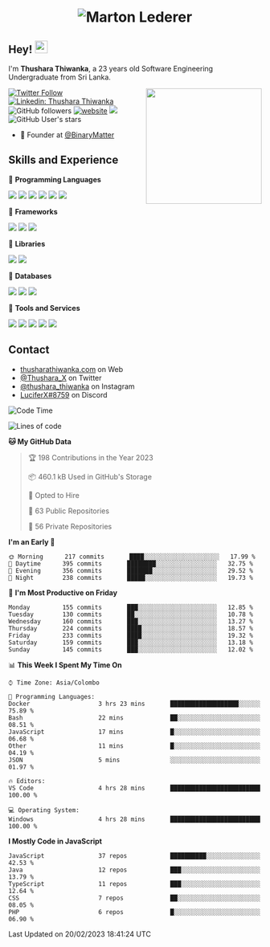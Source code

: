 <h1 align="center">
  <img src="https://raw.githubusercontent.com/ThusharaX/ThusharaX/master/name.svg" alt="Marton Lederer" />
</h1>

## Hey! <img src="https://media.giphy.com/media/hvRJCLFzcasrR4ia7z/giphy.gif" width="25px" height="25px">  
I'm <strong>Thushara Thiwanka</strong>, a 23 years old Software Engineering Undergraduate from Sri Lanka.

<img align='right' src="https://media.giphy.com/media/M9gbBd9nbDrOTu1Mqx/giphy.gif" width="230">

[![Twitter Follow](https://img.shields.io/twitter/follow/Thushara_X?label=Follow)](https://twitter.com/intent/follow?screen_name=Thushara_X)
[![Linkedin: Thushara Thiwanka](https://img.shields.io/badge/-Thushara_Thiwanaka-blue?style=flat-square&logo=Linkedin&logoColor=white&link=https://www.linkedin.com/in/thushara-thiwanka/)](https://www.linkedin.com/in/thushara-thiwanka/)
![GitHub followers](https://img.shields.io/github/followers/ThusharaX?label=Follow&style=social)
[![website](https://img.shields.io/badge/Website-46a2f1.svg?&style=flat-square&logo=Google-Chrome&logoColor=white&link=https://anmolsingh.me/)](https://thusharathiwanka.com/)
![](https://camo.githubusercontent.com/f1c00c1d3c0d9b8f4431c8082be05835cd7795233799bcef63c216d59cf4f6a0/68747470733a2f2f6b6f6d617265762e636f6d2f67687076632f3f757365726e616d653d546875736861726158267374796c653d666c617426636f6c6f723d627269676874677265656e)
![GitHub User's stars](https://img.shields.io/github/stars/ThusharaX?affiliations=OWNER%2CCOLLABORATOR%2CORGANIZATION_MEMBER&style=social)

<!-- - 🧭 Founder at [@Nano-Spark](https://github.com/Nano-Spark) -->
- 🧭 Founder at [@BinaryMatter](https://github.com/BinaryMatter)

<!-- - 👥 Core team member at [@Binary-Matter](https://github.com/Binary-Matter) and [@SLIIT-2020-June](https://github.com/SLIIT-2020-June) -->

## Skills and Experience
🔴 <strong>Programming Languages</strong>

![](https://img.shields.io/badge/Python-3776AB?style=for-the-badge&logo=python&logoColor=white)
![](https://img.shields.io/badge/C-00599C?style=for-the-badge&logo=c&logoColor=white)
![](https://img.shields.io/badge/C%2B%2B-00599C?style=for-the-badge&logo=c%2B%2B&logoColor=white)
![](https://img.shields.io/badge/JavaScript-F7DF1E?style=for-the-badge&logo=javascript&logoColor=black)
![](https://img.shields.io/badge/Java-ED8B00?style=for-the-badge&logo=java&logoColor=white)
![](https://img.shields.io/badge/PHP-777BB4?style=for-the-badge&logo=php&logoColor=white)

🔴 <strong>Frameworks</strong>

![](https://img.shields.io/badge/Django-092E20?style=for-the-badge&logo=django&logoColor=white)
![](https://img.shields.io/badge/Flask-000000?style=for-the-badge&logo=flask&logoColor=white)
![](https://img.shields.io/badge/Bootstrap-563D7C?style=for-the-badge&logo=bootstrap&logoColor=white)

🔴 <strong>Libraries</strong>

![](https://img.shields.io/badge/React-20232A?style=for-the-badge&logo=react&logoColor=61DAFB)
![](https://img.shields.io/badge/Redux-593D88?style=for-the-badge&logo=redux&logoColor=white)

🔴 <strong>Databases</strong>

![](https://img.shields.io/badge/PostgreSQL-316192?style=for-the-badge&logo=postgresql&logoColor=white)
![](	https://img.shields.io/badge/SQLite-07405E?style=for-the-badge&logo=sqlite&logoColor=white)
![](	https://img.shields.io/badge/MySQL-00000F?style=for-the-badge&logo=mysql&logoColor=white)

🔴 <strong>Tools and Services</strong>

![](https://img.shields.io/badge/Git-F05032?style=for-the-badge&logo=git&logoColor=white)
![](	https://img.shields.io/badge/Heroku-430098?style=for-the-badge&logo=heroku&logoColor=white)
![](https://img.shields.io/badge/Visual_Studio_Code-0078D4?style=for-the-badge&logo=visual%20studio%20code&logoColor=white)
![](https://img.shields.io/badge/Visual_Studio_2019-5C2D91?style=for-the-badge&logo=visual%20studio&logoColor=white)
![](https://img.shields.io/badge/firebase-ffca28?style=for-the-badge&logo=firebase&logoColor=white)

## Contact
- [thusharathiwanka.com](https://thusharathiwanka.com/) on Web
- [@Thushara_X](https://twitter.com/Thushara_X/) on Twitter
- [@thushara_thiwanka](https://www.instagram.com/thushara_thiwanka/) on Instagram
- [LuciferX#8759](./) on Discord

<!--START_SECTION:waka-->
![Code Time](http://img.shields.io/badge/Code%20Time-845%20hrs%2025%20mins-blue)

![Lines of code](https://img.shields.io/badge/From%20Hello%20World%20I%27ve%20Written-2%20Million%20lines%20of%20code-blue)

**🐱 My GitHub Data** 

> 🏆 198 Contributions in the Year 2023
 > 
> 📦 460.1 kB Used in GitHub's Storage 
 > 
> 💼 Opted to Hire
 > 
> 📜 63 Public Repositories 
 > 
> 🔑 56 Private Repositories  
 > 
**I'm an Early 🐤** 

```text
🌞 Morning      217 commits       ████░░░░░░░░░░░░░░░░░░░░░   17.99 % 
🌆 Daytime      395 commits       ████████░░░░░░░░░░░░░░░░░   32.75 % 
🌃 Evening      356 commits       ███████░░░░░░░░░░░░░░░░░░   29.52 % 
🌙 Night        238 commits       █████░░░░░░░░░░░░░░░░░░░░   19.73 % 

```
📅 **I'm Most Productive on Friday** 

```text
Monday         155 commits       ███░░░░░░░░░░░░░░░░░░░░░░   12.85 % 
Tuesday        130 commits       ██░░░░░░░░░░░░░░░░░░░░░░░   10.78 % 
Wednesday      160 commits       ███░░░░░░░░░░░░░░░░░░░░░░   13.27 % 
Thursday       224 commits       ████░░░░░░░░░░░░░░░░░░░░░   18.57 % 
Friday         233 commits       ████░░░░░░░░░░░░░░░░░░░░░   19.32 % 
Saturday       159 commits       ███░░░░░░░░░░░░░░░░░░░░░░   13.18 % 
Sunday         145 commits       ███░░░░░░░░░░░░░░░░░░░░░░   12.02 % 

```


📊 **This Week I Spent My Time On** 

```text
⌚︎ Time Zone: Asia/Colombo

💬 Programming Languages: 
Docker                   3 hrs 23 mins       ███████████████████░░░░░░   75.89 % 
Bash                     22 mins             ██░░░░░░░░░░░░░░░░░░░░░░░   08.51 % 
JavaScript               17 mins             █░░░░░░░░░░░░░░░░░░░░░░░░   06.68 % 
Other                    11 mins             █░░░░░░░░░░░░░░░░░░░░░░░░   04.19 % 
JSON                     5 mins              ░░░░░░░░░░░░░░░░░░░░░░░░░   01.97 % 

🔥 Editors: 
VS Code                  4 hrs 28 mins       █████████████████████████   100.00 % 

💻 Operating System: 
Windows                  4 hrs 28 mins       █████████████████████████   100.00 % 

```

**I Mostly Code in JavaScript** 

```text
JavaScript               37 repos            ██████████░░░░░░░░░░░░░░░   42.53 % 
Java                     12 repos            ███░░░░░░░░░░░░░░░░░░░░░░   13.79 % 
TypeScript               11 repos            ███░░░░░░░░░░░░░░░░░░░░░░   12.64 % 
CSS                      7 repos             ██░░░░░░░░░░░░░░░░░░░░░░░   08.05 % 
PHP                      6 repos             █░░░░░░░░░░░░░░░░░░░░░░░░   06.90 % 

```



 Last Updated on 20/02/2023 18:41:24 UTC
<!--END_SECTION:waka-->
